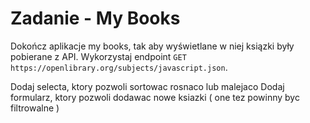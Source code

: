 # Zadanie - My Books 

Dokończ aplikacje my books, tak aby wyświetlane w niej ksiązki były pobierane z API. Wykorzystaj endpoint `GET` `https://openlibrary.org/subjects/javascript.json`.


Dodaj selecta, ktory pozwoli sortowac rosnaco lub malejaco
Dodaj formularz, ktory pozwoli dodawac nowe ksiazki ( one tez powinny byc filtrowalne )